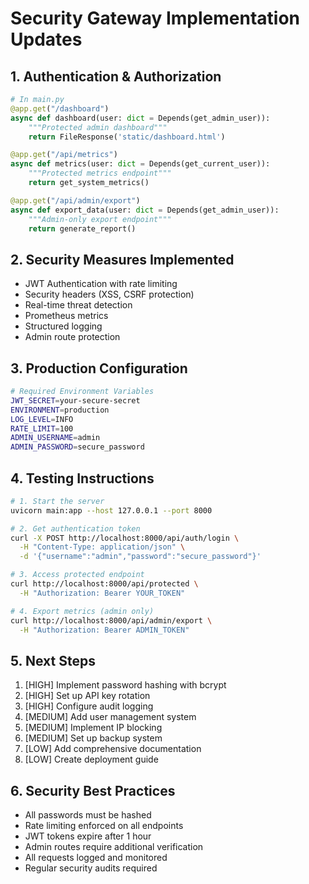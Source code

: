# Security Gateway Implementation Updates

## 1. Authentication & Authorization
```python
# In main.py
@app.get("/dashboard")
async def dashboard(user: dict = Depends(get_admin_user)):
    """Protected admin dashboard"""
    return FileResponse('static/dashboard.html')

@app.get("/api/metrics")
async def metrics(user: dict = Depends(get_current_user)):
    """Protected metrics endpoint"""
    return get_system_metrics()

@app.get("/api/admin/export")
async def export_data(user: dict = Depends(get_admin_user)):
    """Admin-only export endpoint"""
    return generate_report()
```

## 2. Security Measures Implemented
- JWT Authentication with rate limiting
- Security headers (XSS, CSRF protection)
- Real-time threat detection
- Prometheus metrics
- Structured logging
- Admin route protection

## 3. Production Configuration
```bash
# Required Environment Variables
JWT_SECRET=your-secure-secret
ENVIRONMENT=production
LOG_LEVEL=INFO
RATE_LIMIT=100
ADMIN_USERNAME=admin
ADMIN_PASSWORD=secure_password
```

## 4. Testing Instructions
```bash
# 1. Start the server
uvicorn main:app --host 127.0.0.1 --port 8000

# 2. Get authentication token
curl -X POST http://localhost:8000/api/auth/login \
  -H "Content-Type: application/json" \
  -d '{"username":"admin","password":"secure_password"}'

# 3. Access protected endpoint
curl http://localhost:8000/api/protected \
  -H "Authorization: Bearer YOUR_TOKEN"

# 4. Export metrics (admin only)
curl http://localhost:8000/api/admin/export \
  -H "Authorization: Bearer ADMIN_TOKEN"
```

## 5. Next Steps
1. [HIGH] Implement password hashing with bcrypt
2. [HIGH] Set up API key rotation
3. [HIGH] Configure audit logging
4. [MEDIUM] Add user management system
5. [MEDIUM] Implement IP blocking
6. [MEDIUM] Set up backup system
7. [LOW] Add comprehensive documentation
8. [LOW] Create deployment guide

## 6. Security Best Practices
- All passwords must be hashed
- Rate limiting enforced on all endpoints
- JWT tokens expire after 1 hour
- Admin routes require additional verification
- All requests logged and monitored
- Regular security audits required
